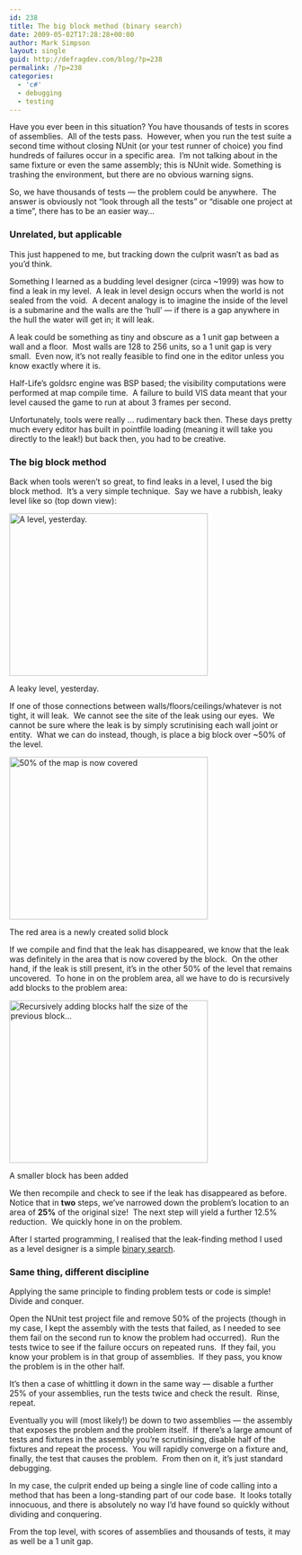 ```yaml
---
id: 238
title: The big block method (binary search)
date: 2009-05-02T17:28:28+00:00
author: Mark Simpson
layout: single
guid: http://defragdev.com/blog/?p=238
permalink: /?p=238
categories:
  - 'c#'
  - debugging
  - testing
---
```

Have you ever been in this situation? You have thousands of tests in scores of assemblies.  All of the tests pass.  However, when you run the test suite a second time without closing NUnit (or your test runner of choice) you find hundreds of failures occur in a specific area.  I&#8217;m not talking about in the same fixture or even the same assembly; this is NUnit wide. Something is trashing the environment, but there are no obvious warning signs.

So, we have thousands of tests &#8212; the problem could be anywhere.  The answer is obviously not &#8220;look through all the tests&#8221; or &#8220;disable one project at a time&#8221;, there has to be an easier way&#8230;

### Unrelated, but applicable

This just happened to me, but tracking down the culprit wasn&#8217;t as bad as you&#8217;d think.

Something I learned as a budding level designer (circa ~1999) was how to find a leak in my level.  A leak in level design occurs when the world is not sealed from the void.  A decent analogy is to imagine the inside of the level is a submarine and the walls are the &#8216;hull&#8217; &#8212; if there is a gap anywhere in the hull the water will get in; it will leak.

A leak could be something as tiny and obscure as a 1 unit gap between a wall and a floor.  Most walls are 128 to 256 units, so a 1 unit gap is very small.  Even now, it&#8217;s not really feasible to find one in the editor unless you know exactly where it is.

Half-Life&#8217;s goldsrc engine was BSP based; the visibility computations were performed at map compile time.  A failure to build VIS data meant that your level caused the game to run at about 3 frames per second.

Unfortunately, tools were really &#8230; rudimentary back then. These days pretty much every editor has built in pointfile loading (meaning it will take you directly to the leak!) but back then, you had to be creative.

### The big block method

Back when tools weren&#8217;t so great, to find leaks in a level, I used the big block method.  It&#8217;s a very simple technique.  Say we have a rubbish, leaky level like so (top down view):

<div style="width: 363px" class="wp-caption alignnone">
  <img title="Big block" src="http://defragdev.com/blog/images/bigBlockProblem.png" alt="A level, yesterday." width="353" height="289" />
  
  <p class="wp-caption-text">
    A leaky level, yesterday.
  </p>
</div>

If one of those connections between walls/floors/ceilings/whatever is not tight, it will leak.  We cannot see the site of the leak using our eyes.  We cannot be sure where the leak is by simply scrutinising each wall joint or entity.  What we can do instead, though, is place a big block over ~50% of the level.

<div style="width: 363px" class="wp-caption alignnone">
  <img title="50% of the map is now covered" src="http://defragdev.com/blog/images/bigBlockStep1.png" alt="50% of the map is now covered" width="353" height="289" />
  
  <p class="wp-caption-text">
    The red area is a newly created solid block
  </p>
</div>

If we compile and find that the leak has disappeared, we know that the leak was definitely in the area that is now covered by the block.  On the other hand, if the leak is still present, it&#8217;s in the other 50% of the level that remains uncovered.  To hone in on the problem area, all we have to do is recursively add blocks to the problem area:

<div style="width: 363px" class="wp-caption alignnone">
  <img title="Recursively adding blocks half the size of the previous block..." src="http://defragdev.com/blog/images/bigBlockStep2.png" alt="Recursively adding blocks half the size of the previous block..." width="353" height="289" />
  
  <p class="wp-caption-text">
    A smaller block has been added
  </p>
</div>

We then recompile and check to see if the leak has disappeared as before.  Notice that in **two** steps, we&#8217;ve narrowed down the problem&#8217;s location to an area of **25%** of the original size!  The next step will yield a further 12.5% reduction.  We quickly hone in on the problem.

After I started programming, I realised that the leak-finding method I used as a level designer is a simple [binary search](http://en.wikipedia.org/wiki/Binary_search_algorithm).

### Same thing, different discipline

Applying the same principle to finding problem tests or code is simple!  Divide and conquer.

Open the NUnit test project file and remove 50% of the projects (though in my case, I kept the assembly with the tests that failed, as I needed to see them fail on the second run to know the problem had occurred).  Run the tests twice to see if the failure occurs on repeated runs.  If they fail, you know your problem is in that group of assemblies.  If they pass, you know the problem is in the other half.

It&#8217;s then a case of whittling it down in the same way &#8212; disable a further 25% of your assemblies, run the tests twice and check the result.  Rinse, repeat.

Eventually you will (most likely!) be down to two assemblies &#8212; the assembly that exposes the problem and the problem itself.  If there&#8217;s a large amount of tests and fixtures in the assembly you&#8217;re scrutinising, disable half of the fixtures and repeat the process.  You will rapidly converge on a fixture and, finally, the test that causes the problem.  From then on it, it&#8217;s just standard debugging.

In my case, the culprit ended up being a single line of code calling into a method that has been a long-standing part of our code base.  It looks totally innocuous, and there is absolutely no way I&#8217;d have found so quickly without dividing and conquering.

From the top level, with scores of assemblies and thousands of tests, it may as well be a 1 unit gap.
